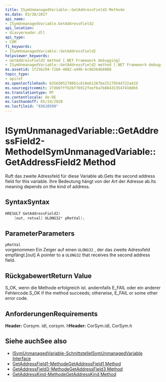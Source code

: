 ```yaml
---
title: ISymUnmanagedVariable::GetAddressField2-Methode
ms.date: 03/30/2017
api_name:
- ISymUnmanagedVariable.GetAddressField2
api_location:
- diasymreader.dll
api_type:
- COM
f1_keywords:
- ISymUnmanagedVariable::GetAddressField2
helpviewer_keywords:
- GetAddressField2 method [.NET Framework debugging]
- ISymUnmanagedVariable::GetAddressField2 method [.NET Framework debugging]
ms.assetid: 1f25b294-72b6-4882-a49b-6c9d364b6008
topic_type:
- apiref
ms.openlocfilehash: 6256d052780b1c610e61267be2517954d722a42d
ms.sourcegitcommit: 27db07ffb26f76912feefba7b884313547410db5
ms.translationtype: MT
ms.contentlocale: de-DE
ms.lasthandoff: 05/19/2020
ms.locfileid: "83610599"
---
```

# <a name="isymunmanagedvariablegetaddressfield2-method"></a><span data-ttu-id="da4f5-102">ISymUnmanagedVariable::GetAddressField2-Methode</span><span class="sxs-lookup"><span data-stu-id="da4f5-102">ISymUnmanagedVariable::GetAddressField2 Method</span></span>
<span data-ttu-id="da4f5-103">Ruft das zweite Adressfeld für diese Variable ab.</span><span class="sxs-lookup"><span data-stu-id="da4f5-103">Gets the second address field for this variable.</span></span> <span data-ttu-id="da4f5-104">Ihre Bedeutung hängt von der Art der Adresse ab.</span><span class="sxs-lookup"><span data-stu-id="da4f5-104">Its meaning depends on the kind of address.</span></span>  
  
## <a name="syntax"></a><span data-ttu-id="da4f5-105">Syntax</span><span class="sxs-lookup"><span data-stu-id="da4f5-105">Syntax</span></span>  
  
```cpp  
HRESULT GetAddressField2(  
    [out, retval] ULONG32* pRetVal);  
```  
  
## <a name="parameters"></a><span data-ttu-id="da4f5-106">Parameter</span><span class="sxs-lookup"><span data-stu-id="da4f5-106">Parameters</span></span>  
 `pRetVal`  
 <span data-ttu-id="da4f5-107">vorgenommen Ein Zeiger auf einen `ULONG32` , der das zweite Adressfeld empfängt.</span><span class="sxs-lookup"><span data-stu-id="da4f5-107">[out] A pointer to a `ULONG32` that receives the second address field.</span></span>  
  
## <a name="return-value"></a><span data-ttu-id="da4f5-108">Rückgabewert</span><span class="sxs-lookup"><span data-stu-id="da4f5-108">Return Value</span></span>  
 <span data-ttu-id="da4f5-109">S_OK, wenn die Methode erfolgreich ist. andernfalls E_FAIL oder ein anderer Fehlercode.</span><span class="sxs-lookup"><span data-stu-id="da4f5-109">S_OK if the method succeeds; otherwise, E_FAIL or some other error code.</span></span>  
  
## <a name="requirements"></a><span data-ttu-id="da4f5-110">Anforderungen</span><span class="sxs-lookup"><span data-stu-id="da4f5-110">Requirements</span></span>  
 <span data-ttu-id="da4f5-111">**Header:** Corsym. idl, corsym. h</span><span class="sxs-lookup"><span data-stu-id="da4f5-111">**Header:** CorSym.idl, CorSym.h</span></span>  
  
## <a name="see-also"></a><span data-ttu-id="da4f5-112">Siehe auch</span><span class="sxs-lookup"><span data-stu-id="da4f5-112">See also</span></span>

- [<span data-ttu-id="da4f5-113">ISymUnmanagedVariable-Schnittstelle</span><span class="sxs-lookup"><span data-stu-id="da4f5-113">ISymUnmanagedVariable Interface</span></span>](isymunmanagedvariable-interface.md)
- [<span data-ttu-id="da4f5-114">GetAddressField1-Methode</span><span class="sxs-lookup"><span data-stu-id="da4f5-114">GetAddressField1 Method</span></span>](isymunmanagedvariable-getaddressfield1-method.md)
- [<span data-ttu-id="da4f5-115">GetAddressField3-Methode</span><span class="sxs-lookup"><span data-stu-id="da4f5-115">GetAddressField3 Method</span></span>](isymunmanagedvariable-getaddressfield3-method.md)
- [<span data-ttu-id="da4f5-116">GetAddressKind-Methode</span><span class="sxs-lookup"><span data-stu-id="da4f5-116">GetAddressKind Method</span></span>](isymunmanagedvariable-getaddresskind-method.md)
